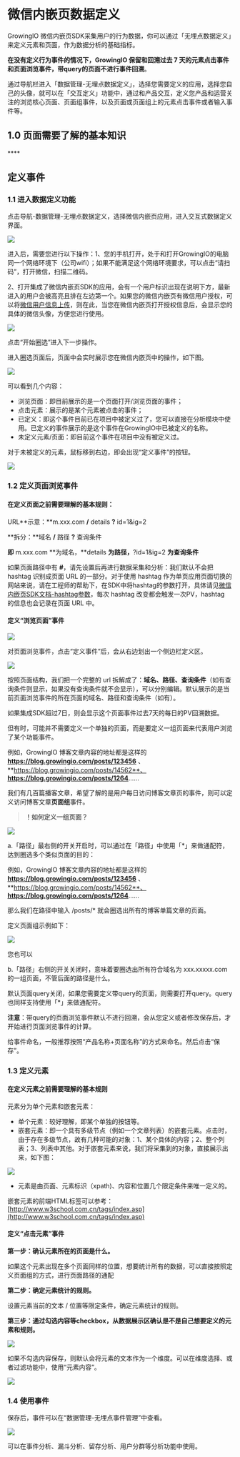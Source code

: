 # 微信内嵌页数据定义

GrowingIO 微信内嵌页SDK采集用户的行为数据，你可以通过「无埋点数据定义」来定义元素和页面，作为数据分析的基础指标。

**在没有定义行为事件的情况下，GrowingIO 保留和回溯过去 7 天的元素点击事件和页面浏览事件，带query的页面不进行事件回溯**。

通过导航栏进入「数据管理-无埋点数据定义」，选择您需要定义的应用，选择您自己的头像，就可以在「交互定义」功能中，通过和产品交互，定义您产品和运营关注的浏览核心页面、页面组事件，以及页面或页面组上的元素点击事件或者输入事件等。



## **1.0 页面需要了解的基本知识**

\*\*\*\*

## **定义事件**

### **1.1 进入数据定义功能**

点击导航-数据管理-无埋点数据定义，选择微信内嵌页应用，进入交互式数据定义界面。

![](../../.gitbook/assets/image%20%28111%29.png)

进入后，需要您进行以下操作：1、您的手机打开，处于和打开GrowingIO的电脑同一个网络环境下（公司wifi）；如果不能满足这个网络环境要求，可以点击“请扫码”，打开微信，扫描二维码。

2、打开集成了微信内嵌页SDK的应用，会有一个用户标识出现在说明下方，最新进入的用户会被高亮且排在左边第一个。如果您的微信内嵌页有微信用户授权，可以将[微信用户信息上传]()，则在此，当您在微信内嵌页打开授权信息后，会显示您的具体的微信头像，方便您进行使用。

![](../../.gitbook/assets/image%20%28307%29.png)

点击“开始圈选”进入下一步操作。

进入圈选页面后，页面中会实时展示您在微信内嵌页中的操作，如下图。

![](../../.gitbook/assets/image%20%28360%29.png)

可以看到几个内容：

* 浏览页面：即目前展示的是一个页面打开/浏览页面的事件；
* 点击元素：展示的是某个元素被点击的事件；
* 已定义：即这个事件目前已在项目中被定义过了，您可以直接在分析模块中使用。已定义的事件展示的是这个事件在GrowingIO中已被定义的名称。
* 未定义元素/页面：即目前这个事件在项目中没有被定义过。

对于未被定义的元素，鼠标移到右边，即会出现“定义事件”的按钮。

![](../../.gitbook/assets/image%20%2817%29.png)

### 1.2 定义页面浏览事件

#### **在定义页面之前需要理解的基本规则：**

URL**示意：**m.xxx.com **/** details **?** id=1&ig=2

**拆分：**域名 **/** 路径 **?** 查询条件

**即** m.xxx.com **为域名，**details  **为路径，**?id=1&ig=2 **为查询条件**

如果页面路径中有 **\#**，请先设置后再进行数据采集和分析：我们默认不会把 hashtag 识别成页面 URL 的一部分。对于使用 hashtag 作为单页应用页面切换的网站来说，请在工程师的帮助下，在SDK中将hashtag的参数打开，具体请见[微信内嵌页SDK文档-hashtag参数]()，每次 hashtag 改变都会触发一次PV，hashtag 的信息也会记录在页面 URL 中。

#### 定义“浏览页面”事件

![](../../.gitbook/assets/image%20%28175%29.png)

对页面浏览事件，点击“定义事件”后，会从右边划出一个侧边栏定义区。

![](../../.gitbook/assets/image%20%28243%29.png)

按照页面结构，我们把一个完整的 url 拆解成了：**域名、路径、查询条件**（如有查询条件则显示，如果没有查询条件就不会显示），可以分别编辑。默认展示的是当前页面浏览事件的所在页面的域名、路径和查询条件（如有）。

如果集成SDK超过7日，则会显示这个页面事件过去7天的每日的PV回溯数据。

但有时，可能并不需要定义一个单独的页面，而是要定义一组页面来代表用户浏览了某个功能事件。

例如，GrowingIO 博客文章内容的地址都是这样的 **https://blog.growingio.com/posts/123456** 、 **https://blog.growingio.com/posts/14562**、 **https://blog.growingio.com/posts/1264**......

我们有几百篇播客文章，希望了解的是用户每日访问博客文章页的事件，则可以定义访问博客文章**页面组**事件。

> **！如何定义一组页面？**

![](../../.gitbook/assets/2be01610-732a-4e90-9bef-304d5ee0443b.png)

a.「路径」最右侧的开关开启时，可以通过在「路径」中使用「\*」来做通配符，达到圈选多个类似页面的目的：

例如，GrowingIO 博客文章内容的地址都是这样的 **https://blog.growingio.com/posts/123456** 、 **https://blog.growingio.com/posts/14562**、 **https://blog.growingio.com/posts/1264**......

那么我们在路径中输入 /posts/\* 就会圈选出所有的博客单篇文章的页面。

定义页面组示例如下：

![](../../.gitbook/assets/image%20%283%29.png)

您也可以

b.「路径」右侧的开关关闭时，意味着要圈选出所有符合域名为 xxx.xxxxx.com 的一组页面，不管后面的路径是什么。

默认页面query关闭，如果您需要定义带query的页面，则需要打开query。query也同样支持使用「\*」来做通配符。

**注意**：带query的页面浏览事件默认不进行回溯，会从您定义或者修改保存后，才开始进行页面浏览事件的计算。

给事件命名，一般推荐按照“产品名称+页面名称”的方式来命名。然后点击“保存”。

### 1.3 定义元素

#### **在定义元素之前需要理解的基本规则**

元素分为单个元素和嵌套元素：

* 单个元素：较好理解，即某个单独的按钮等。
* 嵌套元素：即一个具有多级节点（例如一个文章列表）的嵌套元素。点击时，由于存在多级节点，故有几种可能的对象：1、某个具体的内容；2、整个列表；3、列表中其他。对于嵌套元素来说，我们将采集到的对象，直接展示出来，如下图：

![](../../.gitbook/assets/image%20%28237%29.png)

* 元素是由页面、元素标识（xpath\)、内容和位置几个限定条件来唯一定义的。

嵌套元素的前端HTML标签可以参考：[http://www.w3school.com.cn/tags/index.asp](http://www.w3school.com.cn/tags/index.asp)

#### **定义“点击元素”事件**

**第一步：确认元素所在的页面是什么。**

如果这个元素出现在多个页面同样的位置，想要统计所有的数据，可以直接按照定义页面组的方式，进行页面路径的通配

**第二步：确定元素统计的规则。**

设置元素当前的文本 / 位置等限定条件，确定元素统计的规则。

**第三步：通过勾选内容等checkbox，从数据展示区确认是不是自己想要定义的元素和规则。**

![](../../.gitbook/assets/image%20%28124%29.png)

  
如果不勾选内容保存，则默认会将元素的文本作为一个维度。可以在维度选择、或者过滤功能中，使用“元素内容”。

![](../../.gitbook/assets/image%20%28235%29.png)

### 1.4 使用事件

保存后，事件可以在“数据管理-无埋点事件管理”中查看。

![](../../.gitbook/assets/image%20%2879%29.png)

可以在事件分析、漏斗分析、留存分析、用户分群等分析功能中使用。







